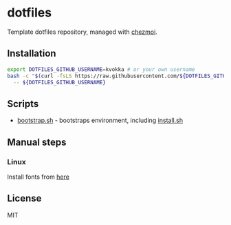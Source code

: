 # dotfiles

Template dotfiles repository, managed with [chezmoi](https://chezmoi.io/).

## Installation

```bash
export DOTFILES_GITHUB_USERNAME=kvokka # or your own username
bash -c "$(curl -fsLS https://raw.githubusercontent.com/${DOTFILES_GITHUB_USERNAME}/dotfiles/refs/heads/master/bootstrap.sh)" \
  -- ${DOTFILES_GITHUB_USERNAME}
```

## Scripts

* [bootstrap.sh](./homedir/bootstrap.sh) - bootstraps environment, including [install.sh](install.sh)

## Manual steps

### Linux

Install fonts from [here](https://github.com/romkatv/powerlevel10k#meslo-nerd-font-patched-for-powerlevel10k)

## License

MIT
